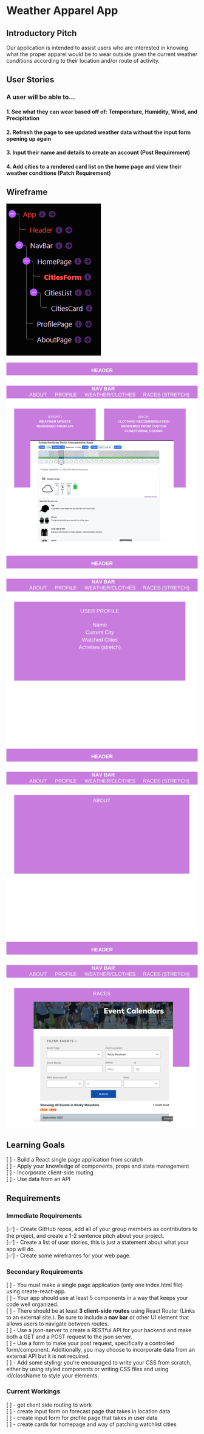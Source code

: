 # Weather Apparel App

## Introductory Pitch

Our application is intended to assist users who are interested in knowing what the proper apparel would be to wear outside given the current weather conditions according to their location and/or route of activity.

## User Stories

### A user will be able to...

#### 1. See what they can wear based off of: Temperature, Humidity, Wind, and Precipitation

#### 2. Refresh the page to see updated weather data without the input form opening up again 


#### 3. Input their name and details to create an account (Post Requirement)


#### 4. Add cities to a rendered card list on the home page and view their weather conditions (Patch Requirement)


## Wireframe

![structure tree](src/assets/hierarchy.png)
![1](src/assets/1.png)
![2](src/assets/2.png)
![3](src/assets/3.png)
![4](src/assets/4.png)



## Learning Goals

[ ] - Build a React single page application from scratch
<br>
[ ] - Apply your knowledge of components, props and state management
<br>
[ ] - Incorporate client-side routing
<br>
[ ] - Use data from an API

## Requirements

### Immediate Requirements


[✅] - Create GitHub repos, add all of your group members as contributors to the project, and create a 1-2 sentence pitch about your project.
<br>
[✅] - Create a list of user stories, this is just a statement about what your app will do.
<br>
[✅] - Create some wireframes for your web page.
<br>

### Secondary Requirements

[ ] - You must make a single page application (only one index.html file) using create-react-app.
<br>
[ ] - Your app should use at least 5 components in a way that keeps your code well organized.
<br>
[ ] - There should be at least **3 client-side routes** using React Router (Links to an external site.). Be sure to include a **nav bar** or other UI element that allows users to navigate between routes.
<br>
[ ] - Use a json-server to create a RESTful API for your backend and make both a GET and a POST request to the json server.
<br>
[ ] - Use a form to make your post request, specifically a controlled form/component. Additionally, you may choose to incorporate data from an external API but it is not required.
<br>
[ ] - Add some styling: you're encouraged to write your CSS from scratch, either by using styled components or writing CSS files and using id/className to style your elements.

### Current Workings

[ ] - get client side routing to work
<br>
[ ] - create input form on forecast page that takes in location data
<br>
[ ] - create input form for profile page that takes in user data
<br>
[ ] - create cards for homepage and way of patching watchlist cities